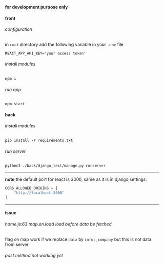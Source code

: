 **for development purpose only**

#### front
###### configuration
in `root` directory add the following variable in your `.env` file
```
REACT_APP_API_KEY='your access token'
```
###### install modules
`npm i`

###### run app
`npm start`

#### back
###### install modules
`pip install -r requirements.txt`

###### run server
`python3 ./back/django_test/manage.py runserver`

---
**note**
the default port for react is 3000, same as it is in django settings:
```python
CORS_ALLOWED_ORIGINS = [
    "http://localhost:3000"
]
```

---
#### issue
###### home.js:63 map.on.load load before data be fetched
flag on map work if we replace `data` by `infos_company`
but this is not data from server

###### post method not working yet
